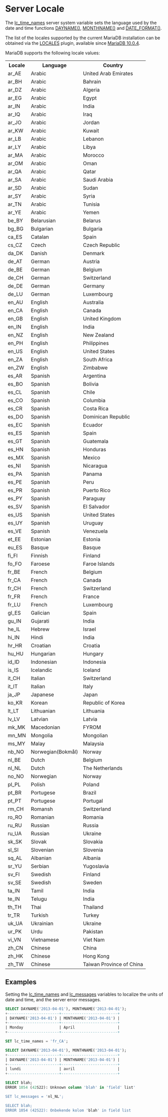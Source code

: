 # Server Locale

The [lc_time_names](/kb/en/server-system-variables/#lc_time_names) server system variable sets the language used by the date and time functions [DAYNAME()](/built-in-functions/date-time-functions/dayname), [MONTHNAME()](/built-in-functions/date-time-functions/monthname) and [DATE_FORMAT()](/built-in-functions/date-time-functions/date_format).

The list of the locales supported by the current MariaDB installation can be obtained via the [LOCALES](/columns-storage-engines-and-plugins/data-types/string-data-types/character-sets/internationalization-and-localization/locales-plugin) plugin, available since [MariaDB 10.0.4](/kb/en/mariadb-1004-release-notes/).

MariaDB supports the following locale values:

<table><tbody><tr><th>Locale</th><th>Language</th><th>Country</th></tr>
<tr><td>ar_AE</td><td>Arabic</td><td>United Arab Emirates</td></tr>
<tr><td>ar_BH</td><td>Arabic</td><td>Bahrain</td></tr>
<tr><td>ar_DZ</td><td>Arabic</td><td>Algeria</td></tr>
<tr><td>ar_EG</td><td>Arabic</td><td>Egypt</td></tr>
<tr><td>ar_IN</td><td>Arabic</td><td>India</td></tr>
<tr><td>ar_IQ</td><td>Arabic</td><td>Iraq</td></tr>
<tr><td>ar_JO</td><td>Arabic</td><td>Jordan</td></tr>
<tr><td>ar_KW</td><td>Arabic</td><td>Kuwait</td></tr>
<tr><td>ar_LB</td><td>Arabic</td><td>Lebanon</td></tr>
<tr><td>ar_LY</td><td>Arabic</td><td>Libya</td></tr>
<tr><td>ar_MA</td><td>Arabic</td><td>Morocco</td></tr>
<tr><td>ar_OM</td><td>Arabic</td><td>Oman</td></tr>
<tr><td>ar_QA</td><td>Arabic</td><td>Qatar</td></tr>
<tr><td>ar_SA</td><td>Arabic</td><td>Saudi Arabia</td></tr>
<tr><td>ar_SD</td><td>Arabic</td><td>Sudan</td></tr>
<tr><td>ar_SY</td><td>Arabic</td><td>Syria</td></tr>
<tr><td>ar_TN</td><td>Arabic</td><td>Tunisia</td></tr>
<tr><td>ar_YE</td><td>Arabic</td><td>Yemen</td></tr>
<tr><td>be_BY</td><td>Belarusian</td><td>Belarus</td></tr>
<tr><td>bg_BG</td><td>Bulgarian</td><td>Bulgaria</td></tr>
<tr><td>ca_ES</td><td>Catalan</td><td>Spain</td></tr>
<tr><td>cs_CZ</td><td>Czech</td><td>Czech Republic</td></tr>
<tr><td>da_DK</td><td>Danish</td><td>Denmark</td></tr>
<tr><td>de_AT</td><td>German</td><td>Austria</td></tr>
<tr><td>de_BE</td><td>German</td><td>Belgium</td></tr>
<tr><td>de_CH</td><td>German</td><td>Switzerland</td></tr>
<tr><td>de_DE</td><td>German</td><td>Germany</td></tr>
<tr><td>de_LU</td><td>German</td><td>Luxembourg</td></tr>
<tr><td>en_AU</td><td>English</td><td>Australia</td></tr>
<tr><td>en_CA</td><td>English</td><td>Canada</td></tr>
<tr><td>en_GB</td><td>English</td><td>United Kingdom</td></tr>
<tr><td>en_IN</td><td>English</td><td>India</td></tr>
<tr><td>en_NZ</td><td>English</td><td>New Zealand</td></tr>
<tr><td>en_PH</td><td>English</td><td>Philippines</td></tr>
<tr><td>en_US</td><td>English</td><td>United States</td></tr>
<tr><td>en_ZA</td><td>English</td><td>South Africa</td></tr>
<tr><td>en_ZW</td><td>English</td><td>Zimbabwe</td></tr>
<tr><td>es_AR</td><td>Spanish</td><td>Argentina</td></tr>
<tr><td>es_BO</td><td>Spanish</td><td>Bolivia</td></tr>
<tr><td>es_CL</td><td>Spanish</td><td>Chile</td></tr>
<tr><td>es_CO</td><td>Spanish</td><td>Columbia</td></tr>
<tr><td>es_CR</td><td>Spanish</td><td>Costa Rica</td></tr>
<tr><td>es_DO</td><td>Spanish</td><td>Dominican Republic</td></tr>
<tr><td>es_EC</td><td>Spanish</td><td>Ecuador</td></tr>
<tr><td>es_ES</td><td>Spanish</td><td>Spain</td></tr>
<tr><td>es_GT</td><td>Spanish</td><td>Guatemala</td></tr>
<tr><td>es_HN</td><td>Spanish</td><td>Honduras</td></tr>
<tr><td>es_MX</td><td>Spanish</td><td>Mexico</td></tr>
<tr><td>es_NI</td><td>Spanish</td><td>Nicaragua</td></tr>
<tr><td>es_PA</td><td>Spanish</td><td>Panama</td></tr>
<tr><td>es_PE</td><td>Spanish</td><td>Peru</td></tr>
<tr><td>es_PR</td><td>Spanish</td><td>Puerto Rico</td></tr>
<tr><td>es_PY</td><td>Spanish</td><td>Paraguay</td></tr>
<tr><td>es_SV</td><td>Spanish</td><td>El Salvador</td></tr>
<tr><td>es_US</td><td>Spanish</td><td>United States</td></tr>
<tr><td>es_UY</td><td>Spanish</td><td>Uruguay</td></tr>
<tr><td>es_VE</td><td>Spanish</td><td>Venezuela</td></tr>
<tr><td>et_EE</td><td>Estonian</td><td>Estonia</td></tr>
<tr><td>eu_ES</td><td>Basque</td><td>Basque</td></tr>
<tr><td>fi_FI</td><td>Finnish</td><td>Finland</td></tr>
<tr><td>fo_FO</td><td>Faroese</td><td>Faroe Islands</td></tr>
<tr><td>fr_BE</td><td>French</td><td>Belgium</td></tr>
<tr><td>fr_CA</td><td>French</td><td>Canada</td></tr>
<tr><td>fr_CH</td><td>French</td><td>Switzerland</td></tr>
<tr><td>fr_FR</td><td>French</td><td>France</td></tr>
<tr><td>fr_LU</td><td>French</td><td>Luxembourg</td></tr>
<tr><td>gl_ES</td><td>Galician</td><td>Spain</td></tr>
<tr><td>gu_IN</td><td>Gujarati</td><td>India</td></tr>
<tr><td>he_IL</td><td>Hebrew</td><td>Israel</td></tr>
<tr><td>hi_IN</td><td>Hindi</td><td>India</td></tr>
<tr><td>hr_HR</td><td>Croatian</td><td>Croatia</td></tr>
<tr><td>hu_HU</td><td>Hungarian</td><td>Hungary</td></tr>
<tr><td>id_ID</td><td>Indonesian</td><td>Indonesia</td></tr>
<tr><td>is_IS</td><td>Icelandic</td><td>Iceland</td></tr>
<tr><td>it_CH</td><td>Italian</td><td>Switzerland</td></tr>
<tr><td>it_IT</td><td>Italian</td><td>Italy</td></tr>
<tr><td>ja_JP</td><td>Japanese</td><td>Japan</td></tr>
<tr><td>ko_KR</td><td>Korean</td><td>Republic of Korea</td></tr>
<tr><td>lt_LT</td><td>Lithuanian</td><td>Lithuania</td></tr>
<tr><td>lv_LV</td><td>Latvian</td><td>Latvia</td></tr>
<tr><td>mk_MK</td><td>Macedonian</td><td>FYROM</td></tr>
<tr><td>mn_MN</td><td>Mongolia</td><td>Mongolian</td></tr>
<tr><td>ms_MY</td><td>Malay</td><td>Malaysia</td></tr>
<tr><td>nb_NO</td><td>Norwegian(Bokmål)</td><td>Norway</td></tr>
<tr><td>nl_BE</td><td>Dutch</td><td>Belgium</td></tr>
<tr><td>nl_NL</td><td>Dutch</td><td>The Netherlands</td></tr>
<tr><td>no_NO</td><td>Norwegian</td><td>Norway</td></tr>
<tr><td>pl_PL</td><td>Polish</td><td>Poland</td></tr>
<tr><td>pt_BR</td><td>Portugese</td><td>Brazil</td></tr>
<tr><td>pt_PT</td><td>Portugese</td><td>Portugal</td></tr>
<tr><td>rm_CH</td><td>Romansh</td><td>Switzerland</td></tr>
<tr><td>ro_RO</td><td>Romanian</td><td>Romania</td></tr>
<tr><td>ru_RU</td><td>Russian</td><td>Russia</td></tr>
<tr><td>ru_UA</td><td>Russian</td><td>Ukraine</td></tr>
<tr><td>sk_SK</td><td>Slovak</td><td>Slovakia</td></tr>
<tr><td>sl_SI</td><td>Slovenian</td><td>Slovenia</td></tr>
<tr><td>sq_AL</td><td>Albanian</td><td>Albania</td></tr>
<tr><td>sr_YU</td><td>Serbian</td><td>Yugoslavia</td></tr>
<tr><td>sv_FI</td><td>Swedish</td><td>Finland</td></tr>
<tr><td>sv_SE</td><td>Swedish</td><td>Sweden</td></tr>
<tr><td>ta_IN</td><td>Tamil</td><td>India</td></tr>
<tr><td>te_IN</td><td>Telugu</td><td>India</td></tr>
<tr><td>th_TH</td><td>Thai</td><td>Thailand</td></tr>
<tr><td>tr_TR</td><td>Turkish</td><td>Turkey</td></tr>
<tr><td>uk_UA</td><td>Ukrainian</td><td>Ukraine</td></tr>
<tr><td>ur_PK</td><td>Urdu</td><td>Pakistan</td></tr>
<tr><td>vi_VN</td><td>Vietnamese</td><td>Viet Nam</td></tr>
<tr><td>zh_CN</td><td>Chinese</td><td>China</td></tr>
<tr><td>zh_HK</td><td>Chinese</td><td>Hong Kong</td></tr>
<tr><td>zh_TW</td><td>Chinese</td><td>Taiwan Province of China</td></tr>
</tbody></table>

## Examples

Setting the [lc_time_names](/kb/en/server-system-variables/#lc_time_names) and [lc_messages](/kb/en/server-system-variables/#lc_messages) variables to localize the units of date and time, and the server error messages.

```sql
SELECT DAYNAME('2013-04-01'), MONTHNAME('2013-04-01');
+-----------------------+-------------------------+
| DAYNAME('2013-04-01') | MONTHNAME('2013-04-01') |
+-----------------------+-------------------------+
| Monday                | April                   |
+-----------------------+-------------------------+

SET lc_time_names = 'fr_CA';

SELECT DAYNAME('2013-04-01'), MONTHNAME('2013-04-01');
+-----------------------+-------------------------+
| DAYNAME('2013-04-01') | MONTHNAME('2013-04-01') |
+-----------------------+-------------------------+
| lundi                 | avril                   |
+-----------------------+-------------------------+

SELECT blah;
ERROR 1054 (42S22): Unknown column 'blah' in 'field' list'

SET lc_messages = 'nl_NL';

SELECT blah;
ERROR 1054 (42S22): Onbekende kolom 'blah' in field list
```